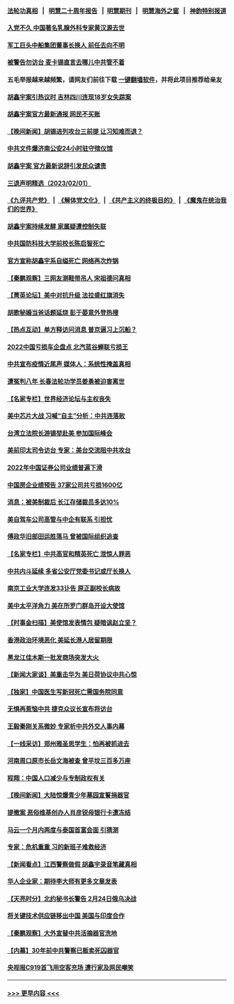 #### [法轮功真相](https://github.com/gfw-breaker/truth/blob/master/README.md?t=0) &nbsp;&nbsp;|&nbsp;&nbsp; [明慧二十周年报告](https://github.com/gfw-breaker/mh-reports/blob/master/README.md?t=0) &nbsp;&nbsp;|&nbsp;&nbsp;[明慧期刊](https://github.com/gfw-breaker/mh-qikan) &nbsp;&nbsp;|&nbsp;&nbsp; [明慧海外之窗](https://github.com/gfw-breaker/mh-news/blob/master/README.md?t=0) &nbsp;&nbsp;|&nbsp;&nbsp; [神韵特别报道](https://github.com/gfw-breaker/mh-news/blob/master/shenyun.md?t=0)
#### [入党不久 中国著名乳腺外科专家黄汉源去世](../pages/nsc413/n13920807.md?t=02022143) 
#### [军工巨头中船集团董事长换人 前任去向不明](../pages/nsc413/n13920702.md?t=02022143) 
#### [被警告勿访台 麦卡锡直言去哪儿中共管不着](../pages/nsc413/n13920665.md?t=02022143) 
#### 五毛举报越来越频繁，请网友们前往下载 [一键翻墙软件](https://github.com/gfw-breaker/ssr-accounts)，并将此项目推荐给亲友
#### [胡鑫宇案引热议时 吉林四川连现18岁女失踪案](../pages/nsc413/n13920805.md?t=02022143) 
#### [胡鑫宇案官方最新通报 网民不买账](../pages/nsc413/n13920695.md?t=02022143) 
#### [【晚间新闻】胡锡进列攻台三前提 让习知难而退？](../pages/nsc413/n13920755.md?t=02022143) 
#### [中共文件爆济南公安24小时驻守殡仪馆](../pages/nsc413/n13920553.md?t=02022143) 
#### [胡鑫宇案 官方最新说辞引发民众谴责](../pages/nsc413/n13920618.md?t=02022143) 
#### [三退声明精选（2023/02/01）](../pages/nsc413/n13920550.md?t=02022143) 
#### [《九评共产党》](https://github.com/begood0513/9ping.md/blob/master/README.md) &nbsp;|&nbsp; [《解体党文化》](../../../../jtdwh.md/blob/master/README.md)  &nbsp;|&nbsp; [《共产主义的终极目的》](../../../../gczydzjmd.md/blob/master/README.md) &nbsp;|&nbsp; [《魔鬼在统治我们的世界》](../../../../mgztzwmdsj.md/blob/master/README.md) 
#### [胡鑫宇案持续发酵 家属疑遭控制失联](../pages/nsc413/n13920467.md?t=02022143) 
#### [中共国防科技大学前校长陈启智死亡](../pages/nsc413/n13920513.md?t=02022143) 
#### [官方宣称胡鑫宇系自缢死亡 网络再次炸锅](../pages/nsc413/n13920504.md?t=02022143) 
#### [【秦鹏观察】三网友测鞋带吊人 宋祖德问真相](../pages/nsc413/n13920434.md?t=02022143) 
#### [【菁英论坛】美中对抗升级 法拉盛红旗消失](../pages/nsc413/n13920312.md?t=02022143) 
#### [胡歌秘婚当爸话题延烧 彭于晏意外登热搜](../pages/nsc413/n13920411.md?t=02022143) 
#### [【热点互动】单方释访问消息 普京逼习上沉船？](../pages/nsc413/n13920409.md?t=02022143) 
#### [2022中国亏损车企盘点 北汽蓝谷蝉联亏损王](../pages/nsc413/n13920391.md?t=02022143) 
#### [中共宣布疫情近尾声 媒体人：系统性掩盖真相](../pages/nsc413/n13920339.md?t=02022143) 
#### [遭冤判八年 长春法轮功学员姜勇被迫害离世](../pages/nsc413/n13919478.md?t=02022143) 
#### [【名家专栏】世界经济论坛与主权丧失](../pages/nsc413/n13919477.md?t=02022143) 
#### [美中芯片大战 习喊“自主”分析：中共连落败](../pages/nsc413/n13920089.md?t=02022143) 
#### [台湾立法院长游锡堃赴美 参加国际峰会](../pages/nsc413/n13920393.md?t=02022143) 
#### [美前印太司令访台 专家：美台交流阻中共攻台](../pages/nsc413/n13920067.md?t=02022143) 
#### [2022年中国证券公司业绩普遍下滑](../pages/nsc413/n13920380.md?t=02022143) 
#### [中国房企业绩预告 37家公司共亏损1600亿](../pages/nsc413/n13920349.md?t=02022143) 
#### [消息：被美制裁后 长江存储裁员多达10%](../pages/nsc413/n13920203.md?t=02022143) 
#### [美自驾车公司高管与中企有联系 引担忧](../pages/nsc413/n13920341.md?t=02022143) 
#### [傅政华旧部田运胜落马 曾被国际组织追查](../pages/nsc413/n13920347.md?t=02022143) 
#### [【名家专栏】中共高官和精英死亡 泄惊人罪恶](../pages/nsc413/n13919520.md?t=02022143) 
#### [中共内斗延续 多省公安厅党委书记或厅长换人](../pages/nsc413/n13920343.md?t=02022143) 
#### [南京工业大学连发33讣告 原正副校长病故](../pages/nsc413/n13920334.md?t=02022143) 
#### [美中太平洋角力 美在所罗门群岛开设大使馆](../pages/nsc413/n13920336.md?t=02022143) 
#### [【时事金扫描】美使馆发表情包 疑暗讽赵立坚？](../pages/nsc413/n13920282.md?t=02022143) 
#### [香港政治环境恶化 美延长港人居留期限](../pages/nsc413/n13920317.md?t=02022143) 
#### [黑龙江佳木斯一批发商场突发大火 ](../pages/nsc413/n13920238.md?t=02022143) 
#### [【新闻大家谈】美重击华为 美日荷协议中共心惊](../pages/nsc413/n13920246.md?t=02022143) 
#### [【独家】中国医生写新冠死亡需国务院同意](../pages/nsc413/n13919948.md?t=02022143) 
#### [无惧再惹恼中共 捷克众议长宣布将访台](../pages/nsc413/n13920291.md?t=02022143) 
#### [王毅秦刚关系微妙 专家析中共外交人事内幕](../pages/nsc413/n13920172.md?t=02022143) 
#### [【一线采访】郑州雅圣思学生：怕再被抓进去](../pages/nsc413/n13919311.md?t=02022143) 
#### [河南周口原市长岳文海被查 曾平坟三百多万座](../pages/nsc413/n13920118.md?t=02022143) 
#### [程翔：中国人口减少与专制政权有关](../pages/nsc413/n13920051.md?t=02022143) 
#### [【晚间新闻】大陆惊爆青少年墓园宣誓捐器官](../pages/nsc413/n13920075.md?t=02022143) 
#### [提撤案 恶俗维基创办人肖彦锐母银行卡遭冻结](../pages/nsc413/n13919889.md?t=02022143) 
#### [马云一个月内两度与泰国首富会面 引猜测](../pages/nsc413/n13919758.md?t=02022143) 
#### [专家：危机重重 习的新班子难救经济](../pages/nsc413/n13919797.md?t=02022143) 
#### [【新闻看点】江西警察做假 胡鑫宇录音笔藏真相](../pages/nsc413/n13919783.md?t=02022143) 
#### [华人企业家：期待李大师有更多文章发表](../pages/nsc413/n13919718.md?t=02022143) 
#### [【天亮时分】北约秘书长警告 2月24日俄乌决战](../pages/nsc413/n13919701.md?t=02022143) 
#### [将关键技术供应链移出中国 美国与印度合作](../pages/nsc413/n13919690.md?t=02022143) 
#### [【秦鹏观察】大外宣替中共活摘器官洗地](../pages/nsc413/n13919609.md?t=02022143) 
#### [【内幕】30年前中共警察已贩卖死囚器官](../pages/nsc413/n13919567.md?t=02022143) 
#### [央视报C919首飞用空客充场 遭行家及网民嘲笑](../pages/nsc413/n13919619.md?t=02022143) 

----
#### [ >>> 更早内容 <<< ](../indexes/nsc413-earlier.md)
